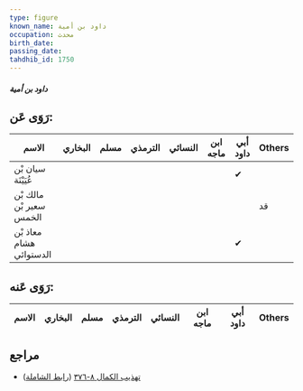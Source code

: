 ```yaml
---
type: figure
known_name: داود بن أمية
occupation: محدث
birth_date:
passing_date:
tahdhib_id: 1750
---
```

##### داود بن أمية

## رَوَى عَن:
| الاسم                   | البخاري | مسلم | الترمذي | النسائي | ابن ماجه | أبي داود | Others |
| ----------------------- | ------- | ---- | ------- | ------- | -------- | -------- | ------ |
| سيان بْن عُيَيْنَة      |         |      |         |         |          | ✔        |        |
| مالك بْن سعير بْن الخمس |         |      |         |         |          |          | قد     |
| معاذ بْن هشام الدستوائي |         |      |         |         |          | ✔        |        |
## رَوَى عَنه:
| الاسم | البخاري | مسلم | الترمذي | النسائي | ابن ماجه | أبي داود | Others |
| ----- | ------- | ---- | ------- | ------- | -------- | -------- | ------ |
## مراجع
- [تهذيب الكمال ٨-٣٧٦](obsidian://open?vault=Tahdhib-al-Kamal&file=Figures/١٧٥٠-داود%20بن%20أمية) ([رابط الشاملة](https://shamela.ws/book/3722/4087))